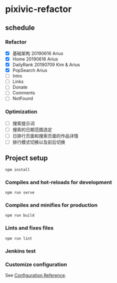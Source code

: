 # pixivic-refactor

## schedule

### Refactor

- [x] 基础架构 20190616 Arius
- [x] Home 20190616 Arius
- [x] DailyRank 20190709 Kim & Arius
- [x] PopSearch Arius
- [ ] Intro
- [ ] Links
- [ ] Donate
- [ ] Comments
- [ ] NotFound

### Optimization

- [ ] 搜索提示词
- [ ] 搜索的日期范围选定
- [ ] 日排行页面和搜索页面的作品详情
- [ ] 排行模式切换以及前后切换

## Project setup
```
npm install
```

### Compiles and hot-reloads for development
```
npm run serve
```

### Compiles and minifies for production
```
npm run build
```

### Lints and fixes files
```
npm run lint
```

### Jenkins test

### Customize configuration
See [Configuration Reference](https://cli.vuejs.org/config/).
